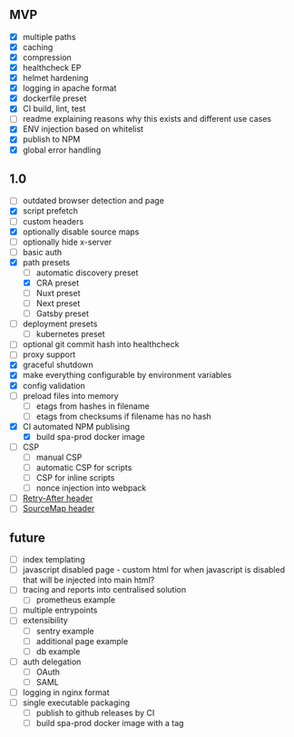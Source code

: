 ## MVP

- [x] multiple paths
- [x] caching
- [x] compression
- [x] healthcheck EP
- [x] helmet hardening
- [x] logging in apache format
- [x] dockerfile preset
- [x] CI build, lint, test
- [ ] readme explaining reasons why this exists and different use cases
- [x] ENV injection based on whitelist
- [x] publish to NPM
- [x] global error handling

## 1.0

- [ ] outdated browser detection and page
- [x] script prefetch
- [ ] custom headers
- [x] optionally disable source maps
- [ ] optionally hide x-server
- [ ] basic auth
- [x] path presets
  - [ ] automatic discovery preset
  - [x] CRA preset
  - [ ] Nuxt preset
  - [ ] Next preset
  - [ ] Gatsby preset
- [ ] deployment presets
  - [ ] kubernetes preset
- [ ] optional git commit hash into healthcheck
- [ ] proxy support
- [x] graceful shutdown
- [x] make everything configurable by environment variables
- [x] config validation
- [ ] preload files into memory
  - [ ] etags from hashes in filename
  - [ ] etags from checksums if filename has no hash
- [x] CI automated NPM publising
  - [x] build spa-prod docker image
- [ ] CSP
  - [ ] manual CSP
  - [ ] automatic CSP for scripts
  - [ ] CSP for inline scripts
  - [ ] nonce injection into webpack
- [ ] [Retry-After header](https://developer.mozilla.org/en-US/docs/Web/HTTP/Headers/Retry-After)
- [ ] [SourceMap header](https://developer.mozilla.org/en-US/docs/Web/HTTP/Headers/SourceMap)

## future

- [ ] index templating
- [ ] javascript disabled page - custom html for when javascript is disabled that will be injected into main html?
- [ ] tracing and reports into centralised solution
  - [ ] prometheus example
- [ ] multiple entrypoints
- [ ] extensibility
  - [ ] sentry example
  - [ ] additional page example
  - [ ] db example
- [ ] auth delegation
  - [ ] OAuth
  - [ ] SAML
- [ ] logging in nginx format
- [ ] single executable packaging
  - [ ] publish to github releases by CI
  - [ ] build spa-prod docker image with a tag
